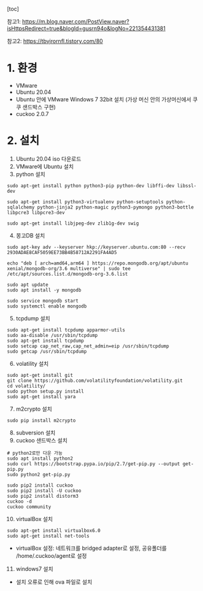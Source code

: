[toc]



참고1: https://m.blog.naver.com/PostView.naver?isHttpsRedirect=true&blogId=gusrn94o&logNo=221354431381

참고2: https://tbvjrornfl.tistory.com/80

# 1. 환경

* VMware
* Ubuntu 20.04
* Ubuntu 안에 VMware Windows 7 32bit 설치 (가상 머신 안의 가상머신에서 쿠쿠 샌드박스 구현)
* cuckoo 2.0.7

# 2. 설치

1) Ubuntu 20.04 iso 다운로드
2) VMware에 Ubuntu 설치
3) python 설치

```
sudo apt-get install python python3-pip python-dev libffi-dev libssl-dev

sudo apt-get install python3-virtualenv python-setuptools python-sqlalchemy python-jinja2 python-magic python3-pymongo python3-bottle libpcre3 libpcre3-dev

sudo apt-get install libjpeg-dev zlib1g-dev swig
```

4. 몽고DB 설치

```
sudo apt-key adv --keyserver hkp://keyserver.ubuntu.com:80 --recv 2930ADAE8CAF5059EE73BB4B58712A2291FA4AD5

echo "deb [ arch=amd64,arm64 ] https://repo.mongodb.org/apt/ubuntu xenial/mongodb-org/3.6 multiverse" | sudo tee /etc/apt/sources.list.d/mongodb-org-3.6.list

sudo apt update
sudo apt install -y mongodb

sudo service mongodb start
sudo systemctl enable mongodb
```

5. tcpdump 설치

```
sudo apt-get install tcpdump apparmor-utils
sudo aa-disable /usr/sbin/tcpdump
sudo apt-get install tcpdump
sudo setcap cap_net_raw,cap_net_admin=eip /usr/sbin/tcpdump
sudo getcap /usr/sbin/tcpdump
```

6. volatility 설치

```
sudo apt-get install git
git clone https://github.com/volatilityfoundation/volatility.git
cd volatility/
sudo python setup.py install
sudo apt-get install yara
```

7. m2crypto 설치

```
sudo pip install m2crypto
```

8. subversion 설치
9. cuckoo 샌드박스 설치

```
# python2로만 다운 가능
sudo apt install python2
sudo curl https://bootstrap.pypa.io/pip/2.7/get-pip.py --output get-pip.py
sudo python2 get-pip.py

sudo pip2 install cuckoo
sudo pip2 install -U cuckoo
sudo pip2 install distorm3
cuckoo -d
cuckoo community
```

10. virtualBox 설치

```
sudo apt-get install virtualbox6.0
sudo apt-get install net-tools
```

* virtualBox 설정: 네트워크를 bridged adapter로 설정, 공유폴더를 /home/.cuckoo/agent로 설정

11. windows7 설치

* 설치 오류로 인해 ova 파일로 설치

